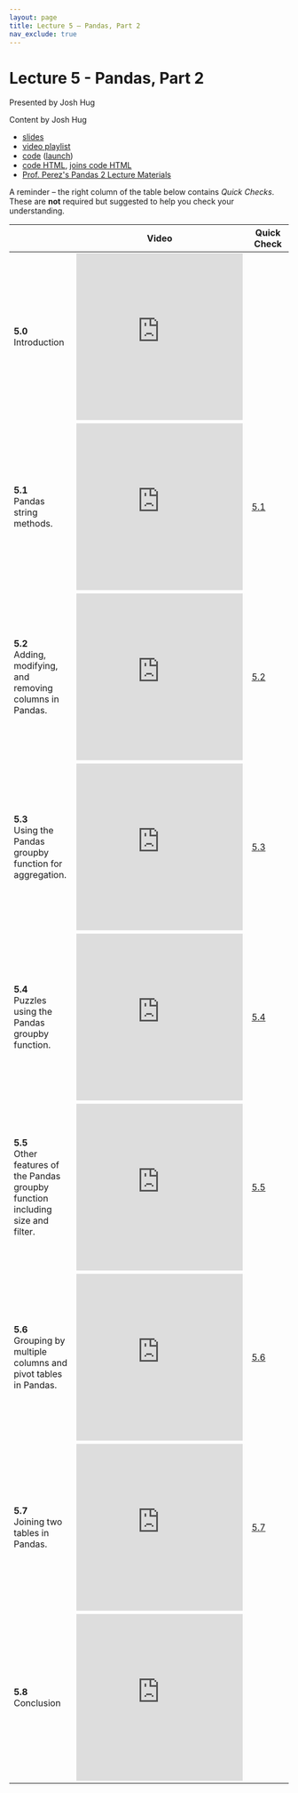 ```yaml
---
layout: page
title: Lecture 5 – Pandas, Part 2
nav_exclude: true
---
```


# Lecture 5 - Pandas, Part 2

Presented by Josh Hug

Content by Josh Hug

- [slides](https://docs.google.com/presentation/d/1HRzZzYUbUQefyRlW7PdUhxdjqlLzNaCxKwfWZmzws7c/edit?usp=sharing)
- [video playlist](https://www.youtube.com/playlist?list=PLQCcNQgUcDfrFDOJNtON1sBlUxwio_anQ)
- [code](https://github.com/DS-100/su21/tree/main/lec/lec05) ([launch](https://data100.datahub.berkeley.edu/hub/user-redirect/git-sync?repo=https://github.com/DS-100/su21&subPath=lec/lec05/&branch=main))
- [code HTML](../../resources/assets/lectures/lec05/05-pandas-ii.html), [joins code HTML](../../resources/assets/lectures/lec05/join_demo.html)
- [Prof. Perez's Pandas 2 Lecture Materials](https://ds100.org/sp21/lecture/lec06/)

A reminder – the right column of the table below contains _Quick Checks_. These are **not** required but suggested to help you check your understanding.

<table>
<colgroup>
<col style="width: 25%" />
<col style="width: 25%" />
<col style="width: 25%" />
</colgroup>
<thead>
<tr class="header">
<th></th>
<th>Video</th>
<th>Quick Check</th>
</tr>
</thead>
<tbody>
<tr>
<td><strong>5.0</strong> <br>Introduction</td>
<td><iframe width="300" height="300" height src="https://www.youtube.com/embed/wkYxkNceR6w" frameborder="0" allow="accelerometer; autoplay; encrypted-media; gyroscope; picture-in-picture" allowfullscreen></iframe></td>
<td></td>
</tr>
<tr>
<td><strong>5.1</strong> <br>Pandas string methods.</td>
<td><iframe width="300" height="300" height src="https://www.youtube.com/embed/so4XTHbrgIY" frameborder="0" allow="accelerometer; autoplay; encrypted-media; gyroscope; picture-in-picture" allowfullscreen></iframe></td>
<td><a href="https://docs.google.com/forms/d/e/1FAIpQLSdulA9z7Npo5OYQMOprzLamSuHINH3OT0SPgQSmQ30VSA7bIw/viewform" target="\_blank">5.1</a></td>
</tr>
<tr>
<td><strong>5.2</strong> <br>Adding, modifying, and removing columns in Pandas.</td>
<td><iframe width="300" height="300" height src="https://www.youtube.com/embed/lfG4mc38urY" frameborder="0" allow="accelerometer; autoplay; encrypted-media; gyroscope; picture-in-picture" allowfullscreen></iframe></td>
<td><a href="https://docs.google.com/forms/d/e/1FAIpQLSdpGGdp92m84EjBmE3cVrHV6EOZsAkl9MJvjSp5HHk8V6i3cA/viewform" target="\_blank">5.2</a></td>
</tr>
<tr>
<td><strong>5.3</strong> <br>Using the Pandas groupby function for aggregation.</td>
<td><iframe width="300" height="300" height src="https://www.youtube.com/embed/7ae1DxPSm8I" frameborder="0" allow="accelerometer; autoplay; encrypted-media; gyroscope; picture-in-picture" allowfullscreen></iframe></td>
<td><a href="https://docs.google.com/forms/d/e/1FAIpQLSczuWcieQEvlwsod4aijovgQNFCv2r519UCF6oNZKGNkvYJ6w/viewform" target="\_blank">5.3</a></td>
</tr>
<tr>
<td><strong>5.4</strong> <br>Puzzles using the Pandas groupby function.</td>
<td><iframe width="300" height="300" height src="https://www.youtube.com/embed/NwRnWpxJboA" frameborder="0" allow="accelerometer; autoplay; encrypted-media; gyroscope; picture-in-picture" allowfullscreen></iframe></td>
<td><a href="https://docs.google.com/forms/d/e/1FAIpQLSe9mRVySxfSGm-oaU8HKZ_LFvppg0bL-gAM8XiRWhI3GNhPYw/viewform" target="\_blank">5.4</a></td>
</tr>
<tr>
<td><strong>5.5</strong> <br>Other features of the Pandas groupby function including size and filter.</td>
<td><iframe width="300" height="300" height src="https://www.youtube.com/embed/UOtuqGgCCJo" frameborder="0" allow="accelerometer; autoplay; encrypted-media; gyroscope; picture-in-picture" allowfullscreen></iframe></td>
<td><a href="https://docs.google.com/forms/d/e/1FAIpQLSfUN4k1v2WbrdLJukMX4I2SLqUXJ7kx0O6Bhn5qmTtU4LzTkA/viewform" target="\_blank">5.5</a></td>
</tr>
<tr>
<td><strong>5.6</strong> <br>Grouping by multiple columns and pivot tables in Pandas.</td>
<td><iframe width="300" height="300" height src="https://www.youtube.com/embed/ixaoMEgfB-g" frameborder="0" allow="accelerometer; autoplay; encrypted-media; gyroscope; picture-in-picture" allowfullscreen></iframe></td>
<td><a href="https://docs.google.com/forms/d/e/1FAIpQLSelr-O47_-n9UlojJeILE4kV0buAa5sBHPTv9ETAx60qKci7A/viewform" target="\_blank">5.6</a></td>
</tr>
<tr>
<td><strong>5.7</strong> <br>Joining two tables in Pandas.</td>
<td><iframe width="300" height="300" height src="https://www.youtube.com/embed/RyyOngjQbcI" frameborder="0" allow="accelerometer; autoplay; encrypted-media; gyroscope; picture-in-picture" allowfullscreen></iframe></td>
<td><a href="https://docs.google.com/forms/d/e/1FAIpQLSc2BQREGiqx6ga5pZwNQ87KFJ28ky4EHzl-p26tFi3VkKTqAQ/viewform" target="\_blank">5.7</a></td>
</tr>
<tr>
<td><strong>5.8</strong> <br>Conclusion</td>
<td><iframe width="300" height="300" height src="https://www.youtube.com/embed/bVZZAJal5Bw" frameborder="0" allow="accelerometer; autoplay; encrypted-media; gyroscope; picture-in-picture" allowfullscreen></iframe></td>
<td></td>
</tr>
